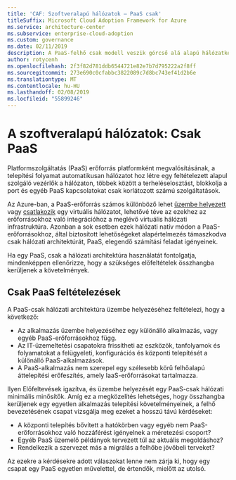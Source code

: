 ```yaml
---
title: 'CAF: Szoftveralapú hálózatok – PaaS csak'
titleSuffix: Microsoft Cloud Adoption Framework for Azure
ms.service: architecture-center
ms.subservice: enterprise-cloud-adoption
ms.custom: governance
ms.date: 02/11/2019
description: A PaaS-felhő csak modell veszik górcső alá alapú hálózatkezelési funkció
author: rotycenh
ms.openlocfilehash: 2f3f82d781ddb6544721e82e7b7d795222a2f8ff
ms.sourcegitcommit: 273e690c0cfabbc3822089c7d8bc743ef41d2b6e
ms.translationtype: MT
ms.contentlocale: hu-HU
ms.lasthandoff: 02/08/2019
ms.locfileid: "55899246"
---
```

# <a name="software-defined-networks-paas-only"></a>A szoftveralapú hálózatok: Csak PaaS

Platformszolgáltatás (PaaS) erőforrás platformként megvalósításának, a telepítési folyamat automatikusan hálózatot hoz létre egy feltételezett alapul szolgáló vezérlők a hálózaton, többek között a terheléselosztást, blokkolja a port és egyéb PaaS kapcsolatokat csak korlátozott számú szolgáltatások.

Az Azure-ban, a PaaS-erőforrás számos különböző lehet [üzembe helyezett](/azure/virtual-network/virtual-network-for-azure-services) vagy [csatlakozik](/azure/virtual-network/virtual-network-service-endpoints-overview) egy virtuális hálózatot, lehetővé téve az ezekhez az erőforrásokhoz való integrációhoz a meglévő virtuális hálózati infrastruktúra. Azonban a sok esetben ezek hálózati natív módon a PaaS-erőforrásokhoz, által biztosított lehetőségeket alapértelmezés támaszkodva csak hálózati architektúrát, PaaS, elegendő számítási feladat igényeinek.

Ha egy PaaS, csak a hálózati architektúra használatát fontolgatja, mindenképpen ellenőrizze, hogy a szükséges előfeltételek összhangba kerüljenek a követelmények.

## <a name="paas-only-assumptions"></a>Csak PaaS feltételezések

A PaaS-csak hálózati architektúra üzembe helyezéséhez feltételezi, hogy a következő:

- Az alkalmazás üzembe helyezéséhez egy különálló alkalmazás, vagy egyéb PaaS-erőforrásokhoz függ.
- Az IT-üzemeltetési csapatokra frissítheti az eszközök, tanfolyamok és folyamatokat a felügyeleti, konfigurációs és központi telepítését a különálló PaaS-alkalmazások.
- A PaaS-alkalmazás nem szerepel egy szélesebb körű felhőalapú áttelepítési erőfeszítés, amely IaaS-erőforrásokat tartalmazza.

Ilyen Előfeltevések igazítva, és üzembe helyezését egy PaaS-csak hálózati minimális minősítők. Amíg ez a megközelítés lehetséges, hogy összhangba kerüljenek egy egyetlen alkalmazás telepítési követelményeinek, a felhő bevezetésének csapat vizsgálja meg ezeket a hosszú távú kérdéseket:

- A központi telepítés bővített a hatókörben vagy egyéb nem PaaS-erőforrásokhoz való hozzáférést igényelnek a méretezési csoport?
- Egyéb PaaS üzemelő példányok tervezett túl az aktuális megoldáshoz?
- Rendelkezik a szervezet más a migrálás a felhőbe jövőbeli terveket?

Az ezekre a kérdésekre adott válaszokat lenne nem zárja ki, hogy egy csapat egy PaaS egyetlen művelettel, de értendők, mielőtt az utolsó.
